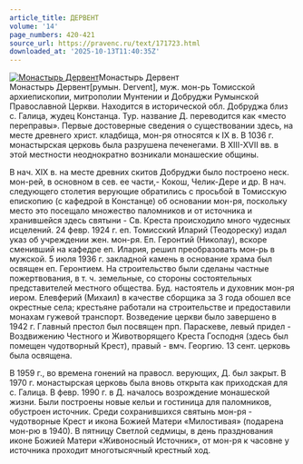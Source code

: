 ```yaml
---
article_title: ДЕРВЕНТ
volume: '14'
page_numbers: 420-421
source_url: https://pravenc.ru/text/171723.html
downloaded_at: '2025-10-13T11:40:35Z'
---
```


[![Монастырь Дервент](https://pravenc.ru/data/268/478/1234/i200.jpg "Кликните для увеличения картинки")](https://pravenc.ru/data/268/478/1234/i400.jpg)Монастырь Дервент  
Монастырь Дервент[румын. Dervent], муж. мон-рь Томисской архиепископии, митрополии Мунтении и Добруджи Румынской Православной Церкви. Находится в исторической обл. Добруджа близ с. Галица, жудец Констанца. Тур. название Д. переводится как «место переправы». Первые достоверные сведения о существовании здесь, на месте древнего христ. кладбища, мон-ря относятся к IX в. В 1036 г. монастырская церковь была разрушена печенегами. В XIII-XVII вв. в этой местности неоднократно возникали монашеские общины.

В нач. XIX в. на месте древних скитов Добруджи было построено неск. мон-рей, в основном в сев. ее части,- Кокош, Челик-Дере и др. В нач. следующего столетия верующие обратились с просьбой в Томисскую епископию (с кафедрой в Констанце) об основании мон-ря, поскольку место это посещало множество паломников и от источника и хранившейся здесь святыни - Св. Креста происходило много чудесных исцелений. 24 февр. 1924 г. еп. Томисский Иларий (Теодореску) издал указ об учреждении жен. мон-ря. Еп. Геронтий (Николау), вскоре сменивший на кафедре еп. Илария, решил преобразовать мон-рь в мужской. 5 июля 1936 г. закладной камень в основание храма был освящен еп. Геронтием. На строительство были сделаны частные пожертвования, в т. ч. земельные, со стороны состоятельных представителей местного общества. Буд. настоятель и духовник мон-ря иером. Елевферий (Михаил) в качестве сборщика за 3 года обошел все окрестные села; крестьяне работали на строительстве и предоставили монахам гужевой транспорт. Возведение церкви было завершено в 1942 г. Главный престол был посвящен прп. Параскеве, левый придел - Воздвижению Честного и Животворящего Креста Господня (здесь был помещен чудотворный Крест), правый - вмч. Георгию. 13 сент. церковь была освящена.

В 1959 г., во времена гонений на правосл. верующих, Д. был закрыт. В 1970 г. монастырская церковь была вновь открыта как приходская для с. Галица. В февр. 1990 г. в Д. началось возрождение монашеской жизни. Были построены новые кельи и гостиница для паломников, обустроен источник. Среди сохранившихся святынь мон-ря - чудотворные Крест и икона Божией Матери «Милостивая» (подарена мон-рю в 1940). В пятницу Светлой седмицы, в день празднования иконе Божией Матери «Живоносный Источник», от мон-ря к часовне у источника проходит многотысячный крестный ход.
